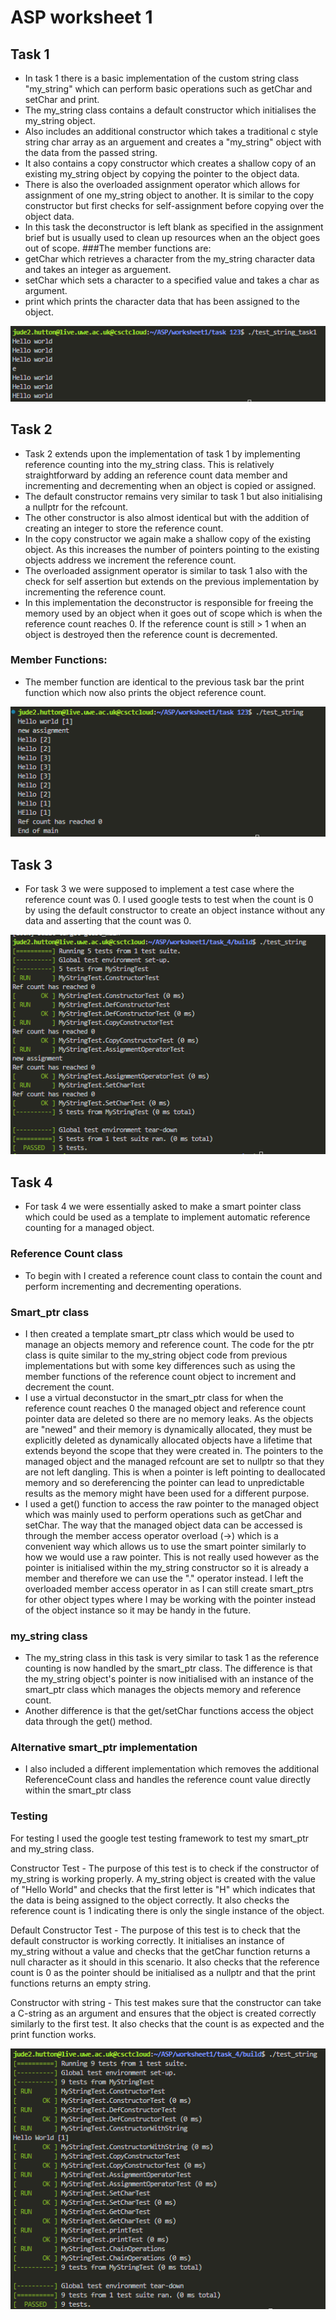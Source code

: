 # ASP worksheet 1



## Task 1
 - In task 1 there is a basic implementation of the custom string class "my_string" which can perform basic operations such as getChar and setChar and print.
 - The my_string class contains a default constructor which initialises the my_string object.
 - Also includes an additional constructor which takes a traditional c style string char array as an arguement and creates a "my_string" object with the data from the passed string.
 - It also contains a copy constructor which creates a shallow copy of an existing my_string object by copying the pointer to the object data.
 - There is also the overloaded assignment operator which allows for assignment of one my_string object to another. It is similar to the copy constructor but first checks for self-assignment before copying over the object data.
 - In this task the deconstructor is left blank as specified in the assignment brief but is usually used to clean up resources when an the object goes out of scope.
 ###The member functions are:
 - getChar which retrieves a character from the my_string character data and takes an integer as arguement.
 - setChar which sets a character to a specified value and takes a char as argument.
 - print which prints the character data that has been assigned to the object.

 ![Output of task 1](Screenshots/task1_output.png)

## Task 2
- Task 2 extends upon the implementation of task 1 by implementing reference counting into the my_string class. This is relatively straightforward by adding an reference count data member and incrementing and decrementing when an object is copied or assigned.
- The default constructor remains very similar to task 1 but also initialising a nullptr for the refcount.
- The other constructor is also almost identical but with the addition of creating an integer to store the reference count.
- In the copy constructor we again make a shallow copy of the existing object. As this increases the number of pointers pointing to the existing objects address we increment the reference count.
- The overloaded assignment operator is similar to task 1 also with the check for self assertion but extends on the previous implementation by incrementing the reference count. 
- In this implementation the deconstructor is responsible for freeing the memory used by an object when it goes out of scope which is when the reference count reaches 0. If the reference count is still > 1 when an object is destroyed then the reference count is decremented.
### Member Functions:
- The member function are identical to the previous task bar the print function which now also prints the object reference count.

![Ouput of task 2](Screenshots/task_2_output.png)

## Task 3
- For task 3 we were supposed to implement a test case where the reference count was 0. I used google tests to test when the count is 0 by using the default constructor to create an object instance without any data and asserting that the count was 0.

![Output of task 3](Screenshots/task3_ouput.png)

## Task 4
- For task 4 we were essentially asked to make a smart pointer class which could be used as a template to implement automatic reference counting for a managed object.
### Reference Count class
- To begin with I created a reference count class to contain the count and perform incrementing and decrementing operations.
### Smart_ptr class
- I then created a template smart_ptr class which would be used to manage an objects memory and reference count. The code for the ptr class is quite similar to the my_string object code from previous implementations but with some key differences such as using the member functions of the reference count object to increment and decrement the count.
- I use a virtual deconstuctor in the smart_ptr class for when the reference count reaches 0 the managed object and reference count pointer data are deleted so there are no memory leaks. As the objects are "newed" and their memory is dynamically allocated, they must be explicitly deleted as dynamically allocated objects have a lifetime that extends beyond the scope that they were created in. The pointers to the managed object and the managed refcount are set to nullptr so that they are not left dangling. This is when a pointer is left pointing to deallocated memory and so dereferencing the pointer can lead to unpredictable results as the memory might have been used for a different purpose.
- I used a get() function to access the raw pointer to the managed object which was mainly used to perform operations such as getChar and setChar. The way that the managed object data can be accessed is through the member access operator overload (->) which is a convenient way which allows us to use the smart pointer similarly to how we would use a raw pointer. This is not really used however as the pointer is initialised within the my_string constructor so it is already a member and therefore we can use the "." operator instead. I left the overloaded member access operator in as I can still create smart_ptrs for other object types where I may be working with the pointer instead of the object instance so it may be handy in the future.
### my_string class
- The my_string class in this task is very similar to task 1 as the reference counting is now handled by the smart_ptr class. The difference is that the my_string object's pointer is now initialised with an instance of the smart_ptr class which manages the objects memory and reference count.
- Another difference is that the get/setChar functions access the object data through the get() method.

### Alternative smart_ptr implementation
- I also included a different implementation which removes the additional ReferenceCount class and handles the reference count value directly within the smart_ptr class

### Testing
For testing I used the google test testing framework to test my smart_ptr and my_string class.

Constructor Test - The purpose of this test is to check if the constructor of my_string is working properly. A my_string object is created with the value of "Hello World" and checks that the first letter is "H" which indicates that the data is being assigned to the object correctly. It also checks the reference count is 1 indicating there is only the single instance of the object.

Default Constructor Test - The purpose of this test is to check that the default constructor is working correctly. It initialises an instance of my_string without a value and checks that the getChar function returns a null character as it should in this scenario. It also checks that the reference count is 0 as the pointer should be initialised as a nullptr and that the print functions returns an empty string.

Constructor with string - This test makes sure that the constructor can take a C-string as an argument and ensures that the object is created correctly similarly to the first test. It also checks that the count is as expected and the print function works.



![Output of task 4](Screenshots/task4_ouput.png)



